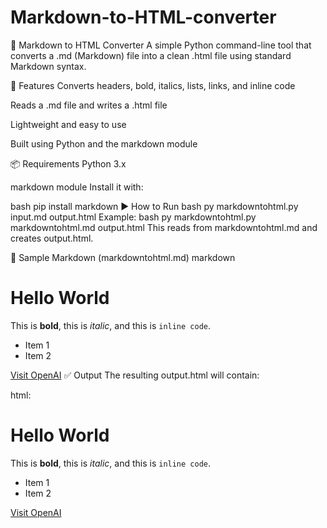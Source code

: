 # Markdown-to-HTML-converter
📝 Markdown to HTML Converter
A simple Python command-line tool that converts a .md (Markdown) file into a clean .html file using standard Markdown syntax.

🚀 Features
Converts headers, bold, italics, lists, links, and inline code

Reads a .md file and writes a .html file

Lightweight and easy to use

Built using Python and the markdown module

📦 Requirements
Python 3.x

markdown module
Install it with:

bash
pip install markdown
▶️ How to Run
bash
py markdowntohtml.py input.md output.html
Example:
bash
py markdowntohtml.py markdowntohtml.md output.html
This reads from markdowntohtml.md and creates output.html.

📄 Sample Markdown (markdowntohtml.md)
markdown
# Hello World

This is **bold**, this is *italic*, and this is `inline code`.

- Item 1
- Item 2

[Visit OpenAI](https://openai.com)
✅ Output
The resulting output.html will contain:

html:
<h1>Hello World</h1>
<p>This is <strong>bold</strong>, this is <em>italic</em>, and this is <code>inline code</code>.</p>
<ul>
  <li>Item 1</li>
  <li>Item 2</li>
</ul>
<p><a href="https://openai.com">Visit OpenAI</a></p>
